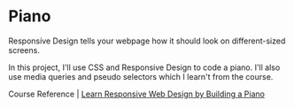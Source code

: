 # Piano
Responsive Design tells your webpage how it should look on different-sized screens.

In this project, I'll use CSS and Responsive Design to code a piano. I'll also use media queries and pseudo selectors which I learn't from the course.

Course Reference | [Learn Responsive Web Design by Building a Piano](https://www.freecodecamp.org/learn/2022/responsive-web-design/learn-responsive-web-design-by-building-a-piano/step-33)